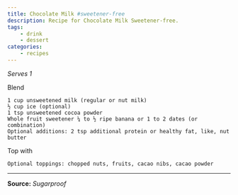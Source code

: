 ```yaml
---
title: Chocolate Milk #sweetener-free
description: Recipe for Chocolate Milk Sweetener-free.
tags:
    - drink
    - dessert
categories:
    - recipes
---
```


_Serves 1_

Blend

```
1 cup unsweetened milk (regular or nut milk)
½ cup ice (optional)
1 tsp unsweetened cocoa powder
Whole fruit sweetener ¼ to ½ ripe banana or 1 to 2 dates (or combination)
Optional additions: 2 tsp additional protein or healthy fat, like, nut butter
```

Top with

```
Optional toppings: chopped nuts, fruits, cacao nibs, cacao powder
```

---

**Source:** _Sugarproof_